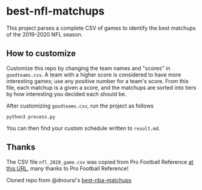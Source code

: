 # best-nfl-matchups
This project parses a complete CSV of games to identify the best matchups of the
2019-2020 NFL season.


## How to customize

Customize this repo by changing the team names and "scores" in `goodteams.csv`. 
A team with a higher score is considered to have more interesting games; use any
 positive number for a team's score. From this file, each matchup is a given a 
 score, and the matchups are sorted into tiers by how interesting you decided 
 each should be.

After customizing `goodteams.csv`, run the project as follows

```
python3 process.py
```

You can then find your custom schedule written to `result.md`.

## Thanks

The CSV file `nfl_2020_game.csv` was copied from Pro Football Reference 
[at this URL](https://www.pro-football-reference.com/years/2019/games.htm), many
 thanks to Pro Football Reference!

Cloned repo from @dnoursi's [best-nba-matchups]([https://www.pro-football-reference.com/years/2019/games.htm])
